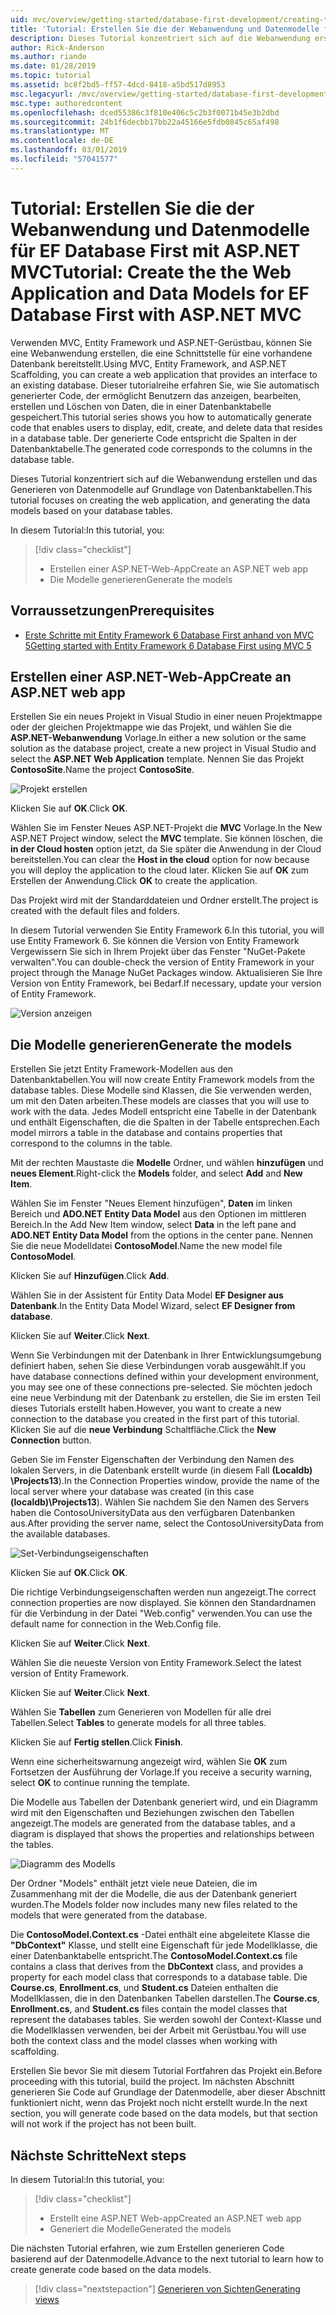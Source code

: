```yaml
---
uid: mvc/overview/getting-started/database-first-development/creating-the-web-application
title: 'Tutorial: Erstellen Sie die der Webanwendung und Datenmodelle für EF Database First mit ASP.NET MVC'
description: Dieses Tutorial konzentriert sich auf die Webanwendung erstellen und das Generieren von Datenmodelle auf Grundlage von Datenbanktabellen.
author: Rick-Anderson
ms.author: riande
ms.date: 01/28/2019
ms.topic: tutorial
ms.assetid: bc8f2bd5-ff57-4dcd-8418-a5bd517d8953
msc.legacyurl: /mvc/overview/getting-started/database-first-development/creating-the-web-application
msc.type: authoredcontent
ms.openlocfilehash: dced55386c3f810e406c5c2b3f0071b45e3b2dbd
ms.sourcegitcommit: 24b1f6decbb17bb22a45166e5fdb0845c65af498
ms.translationtype: MT
ms.contentlocale: de-DE
ms.lasthandoff: 03/01/2019
ms.locfileid: "57041577"
---
```

# <a name="tutorial-create-the-the-web-application-and-data-models-for-ef-database-first-with-aspnet-mvc"></a><span data-ttu-id="2fa04-103">Tutorial: Erstellen Sie die der Webanwendung und Datenmodelle für EF Database First mit ASP.NET MVC</span><span class="sxs-lookup"><span data-stu-id="2fa04-103">Tutorial: Create the the Web Application and Data Models for EF Database First with ASP.NET MVC</span></span>

 <span data-ttu-id="2fa04-104">Verwenden MVC, Entity Framework und ASP.NET-Gerüstbau, können Sie eine Webanwendung erstellen, die eine Schnittstelle für eine vorhandene Datenbank bereitstellt.</span><span class="sxs-lookup"><span data-stu-id="2fa04-104">Using MVC, Entity Framework, and ASP.NET Scaffolding, you can create a web application that provides an interface to an existing database.</span></span> <span data-ttu-id="2fa04-105">Dieser tutorialreihe erfahren Sie, wie Sie automatisch generierter Code, der ermöglicht Benutzern das anzeigen, bearbeiten, erstellen und Löschen von Daten, die in einer Datenbanktabelle gespeichert.</span><span class="sxs-lookup"><span data-stu-id="2fa04-105">This tutorial series shows you how to automatically generate code that enables users to display, edit, create, and delete data that resides in a database table.</span></span> <span data-ttu-id="2fa04-106">Der generierte Code entspricht die Spalten in der Datenbanktabelle.</span><span class="sxs-lookup"><span data-stu-id="2fa04-106">The generated code corresponds to the columns in the database table.</span></span>

<span data-ttu-id="2fa04-107">Dieses Tutorial konzentriert sich auf die Webanwendung erstellen und das Generieren von Datenmodelle auf Grundlage von Datenbanktabellen.</span><span class="sxs-lookup"><span data-stu-id="2fa04-107">This tutorial focuses on creating the web application, and generating the data models based on your database tables.</span></span>

<span data-ttu-id="2fa04-108">In diesem Tutorial:</span><span class="sxs-lookup"><span data-stu-id="2fa04-108">In this tutorial, you:</span></span>

> [!div class="checklist"]
> * <span data-ttu-id="2fa04-109">Erstellen einer ASP.NET-Web-App</span><span class="sxs-lookup"><span data-stu-id="2fa04-109">Create an ASP.NET web app</span></span>
> * <span data-ttu-id="2fa04-110">Die Modelle generieren</span><span class="sxs-lookup"><span data-stu-id="2fa04-110">Generate the models</span></span>

## <a name="prerequisites"></a><span data-ttu-id="2fa04-111">Vorraussetzungen</span><span class="sxs-lookup"><span data-stu-id="2fa04-111">Prerequisites</span></span>

* [<span data-ttu-id="2fa04-112">Erste Schritte mit Entity Framework 6 Database First anhand von MVC 5</span><span class="sxs-lookup"><span data-stu-id="2fa04-112">Getting started with Entity Framework 6 Database First using MVC 5</span></span>](setting-up-database.md)

## <a name="create-an-aspnet-web-app"></a><span data-ttu-id="2fa04-113">Erstellen einer ASP.NET-Web-App</span><span class="sxs-lookup"><span data-stu-id="2fa04-113">Create an ASP.NET web app</span></span>

<span data-ttu-id="2fa04-114">Erstellen Sie ein neues Projekt in Visual Studio in einer neuen Projektmappe oder der gleichen Projektmappe wie das Projekt, und wählen Sie die **ASP.NET-Webanwendung** Vorlage.</span><span class="sxs-lookup"><span data-stu-id="2fa04-114">In either a new solution or the same solution as the database project, create a new project in Visual Studio and select the **ASP.NET Web Application** template.</span></span> <span data-ttu-id="2fa04-115">Nennen Sie das Projekt **ContosoSite**.</span><span class="sxs-lookup"><span data-stu-id="2fa04-115">Name the project **ContosoSite**.</span></span>

![Projekt erstellen](creating-the-web-application/_static/image1.png)

<span data-ttu-id="2fa04-117">Klicken Sie auf **OK**.</span><span class="sxs-lookup"><span data-stu-id="2fa04-117">Click **OK**.</span></span>

<span data-ttu-id="2fa04-118">Wählen Sie im Fenster Neues ASP.NET-Projekt die **MVC** Vorlage.</span><span class="sxs-lookup"><span data-stu-id="2fa04-118">In the New ASP.NET Project window, select the **MVC** template.</span></span> <span data-ttu-id="2fa04-119">Sie können löschen, die **in der Cloud hosten** option jetzt, da Sie später die Anwendung in der Cloud bereitstellen.</span><span class="sxs-lookup"><span data-stu-id="2fa04-119">You can clear the **Host in the cloud** option for now because you will deploy the application to the cloud later.</span></span> <span data-ttu-id="2fa04-120">Klicken Sie auf **OK** zum Erstellen der Anwendung.</span><span class="sxs-lookup"><span data-stu-id="2fa04-120">Click **OK** to create the application.</span></span>

<span data-ttu-id="2fa04-121">Das Projekt wird mit der Standarddateien und Ordner erstellt.</span><span class="sxs-lookup"><span data-stu-id="2fa04-121">The project is created with the default files and folders.</span></span>

<span data-ttu-id="2fa04-122">In diesem Tutorial verwenden Sie Entity Framework 6.</span><span class="sxs-lookup"><span data-stu-id="2fa04-122">In this tutorial, you will use Entity Framework 6.</span></span> <span data-ttu-id="2fa04-123">Sie können die Version von Entity Framework Vergewissern Sie sich in Ihrem Projekt über das Fenster "NuGet-Pakete verwalten".</span><span class="sxs-lookup"><span data-stu-id="2fa04-123">You can double-check the version of Entity Framework in your project through the Manage NuGet Packages window.</span></span> <span data-ttu-id="2fa04-124">Aktualisieren Sie Ihre Version von Entity Framework, bei Bedarf.</span><span class="sxs-lookup"><span data-stu-id="2fa04-124">If necessary, update your version of Entity Framework.</span></span>

![Version anzeigen](creating-the-web-application/_static/image3.png)

## <a name="generate-the-models"></a><span data-ttu-id="2fa04-126">Die Modelle generieren</span><span class="sxs-lookup"><span data-stu-id="2fa04-126">Generate the models</span></span>

<span data-ttu-id="2fa04-127">Erstellen Sie jetzt Entity Framework-Modellen aus den Datenbanktabellen.</span><span class="sxs-lookup"><span data-stu-id="2fa04-127">You will now create Entity Framework models from the database tables.</span></span> <span data-ttu-id="2fa04-128">Diese Modelle sind Klassen, die Sie verwenden werden, um mit den Daten arbeiten.</span><span class="sxs-lookup"><span data-stu-id="2fa04-128">These models are classes that you will use to work with the data.</span></span> <span data-ttu-id="2fa04-129">Jedes Modell entspricht eine Tabelle in der Datenbank und enthält Eigenschaften, die die Spalten in der Tabelle entsprechen.</span><span class="sxs-lookup"><span data-stu-id="2fa04-129">Each model mirrors a table in the database and contains properties that correspond to the columns in the table.</span></span>

<span data-ttu-id="2fa04-130">Mit der rechten Maustaste die **Modelle** Ordner, und wählen **hinzufügen** und **neues Element**.</span><span class="sxs-lookup"><span data-stu-id="2fa04-130">Right-click the **Models** folder, and select **Add** and **New Item**.</span></span>

<span data-ttu-id="2fa04-131">Wählen Sie im Fenster "Neues Element hinzufügen", **Daten** im linken Bereich und **ADO.NET Entity Data Model** aus den Optionen im mittleren Bereich.</span><span class="sxs-lookup"><span data-stu-id="2fa04-131">In the Add New Item window, select **Data** in the left pane and **ADO.NET Entity Data Model** from the options in the center pane.</span></span> <span data-ttu-id="2fa04-132">Nennen Sie die neue Modelldatei **ContosoModel**.</span><span class="sxs-lookup"><span data-stu-id="2fa04-132">Name the new model file **ContosoModel**.</span></span>

<span data-ttu-id="2fa04-133">Klicken Sie auf **Hinzufügen**.</span><span class="sxs-lookup"><span data-stu-id="2fa04-133">Click **Add**.</span></span>

<span data-ttu-id="2fa04-134">Wählen Sie in der Assistent für Entity Data Model **EF Designer aus Datenbank**.</span><span class="sxs-lookup"><span data-stu-id="2fa04-134">In the Entity Data Model Wizard, select **EF Designer from database**.</span></span>

<span data-ttu-id="2fa04-135">Klicken Sie auf **Weiter**.</span><span class="sxs-lookup"><span data-stu-id="2fa04-135">Click **Next**.</span></span>

<span data-ttu-id="2fa04-136">Wenn Sie Verbindungen mit der Datenbank in Ihrer Entwicklungsumgebung definiert haben, sehen Sie diese Verbindungen vorab ausgewählt.</span><span class="sxs-lookup"><span data-stu-id="2fa04-136">If you have database connections defined within your development environment, you may see one of these connections pre-selected.</span></span> <span data-ttu-id="2fa04-137">Sie möchten jedoch eine neue Verbindung mit der Datenbank zu erstellen, die Sie im ersten Teil dieses Tutorials erstellt haben.</span><span class="sxs-lookup"><span data-stu-id="2fa04-137">However, you want to create a new connection to the database you created in the first part of this tutorial.</span></span> <span data-ttu-id="2fa04-138">Klicken Sie auf die **neue Verbindung** Schaltfläche.</span><span class="sxs-lookup"><span data-stu-id="2fa04-138">Click the **New Connection** button.</span></span>

<span data-ttu-id="2fa04-139">Geben Sie im Fenster Eigenschaften der Verbindung den Namen des lokalen Servers, in die Datenbank erstellt wurde (in diesem Fall **(Localdb) \Projects13**).</span><span class="sxs-lookup"><span data-stu-id="2fa04-139">In the Connection Properties window, provide the name of the local server where your database was created (in this case **(localdb)\Projects13**).</span></span> <span data-ttu-id="2fa04-140">Wählen Sie nachdem Sie den Namen des Servers haben die ContosoUniversityData aus den verfügbaren Datenbanken aus.</span><span class="sxs-lookup"><span data-stu-id="2fa04-140">After providing the server name, select the ContosoUniversityData from the available databases.</span></span>

![Set-Verbindungseigenschaften](creating-the-web-application/_static/image8.png)

<span data-ttu-id="2fa04-142">Klicken Sie auf **OK**.</span><span class="sxs-lookup"><span data-stu-id="2fa04-142">Click **OK**.</span></span>

<span data-ttu-id="2fa04-143">Die richtige Verbindungseigenschaften werden nun angezeigt.</span><span class="sxs-lookup"><span data-stu-id="2fa04-143">The correct connection properties are now displayed.</span></span> <span data-ttu-id="2fa04-144">Sie können den Standardnamen für die Verbindung in der Datei "Web.config" verwenden.</span><span class="sxs-lookup"><span data-stu-id="2fa04-144">You can use the default name for connection in the Web.Config file.</span></span>

<span data-ttu-id="2fa04-145">Klicken Sie auf **Weiter**.</span><span class="sxs-lookup"><span data-stu-id="2fa04-145">Click **Next**.</span></span>

<span data-ttu-id="2fa04-146">Wählen Sie die neueste Version von Entity Framework.</span><span class="sxs-lookup"><span data-stu-id="2fa04-146">Select the latest version of Entity Framework.</span></span>

<span data-ttu-id="2fa04-147">Klicken Sie auf **Weiter**.</span><span class="sxs-lookup"><span data-stu-id="2fa04-147">Click **Next**.</span></span>

<span data-ttu-id="2fa04-148">Wählen Sie **Tabellen** zum Generieren von Modellen für alle drei Tabellen.</span><span class="sxs-lookup"><span data-stu-id="2fa04-148">Select **Tables** to generate models for all three tables.</span></span>

<span data-ttu-id="2fa04-149">Klicken Sie auf **Fertig stellen**.</span><span class="sxs-lookup"><span data-stu-id="2fa04-149">Click **Finish**.</span></span>

<span data-ttu-id="2fa04-150">Wenn eine sicherheitswarnung angezeigt wird, wählen Sie **OK** zum Fortsetzen der Ausführung der Vorlage.</span><span class="sxs-lookup"><span data-stu-id="2fa04-150">If you receive a security warning, select **OK** to continue running the template.</span></span>

<span data-ttu-id="2fa04-151">Die Modelle aus Tabellen der Datenbank generiert wird, und ein Diagramm wird mit den Eigenschaften und Beziehungen zwischen den Tabellen angezeigt.</span><span class="sxs-lookup"><span data-stu-id="2fa04-151">The models are generated from the database tables, and a diagram is displayed that shows the properties and relationships between the tables.</span></span>

![Diagramm des Modells](creating-the-web-application/_static/image11.png)

<span data-ttu-id="2fa04-153">Der Ordner "Models" enthält jetzt viele neue Dateien, die im Zusammenhang mit der die Modelle, die aus der Datenbank generiert wurden.</span><span class="sxs-lookup"><span data-stu-id="2fa04-153">The Models folder now includes many new files related to the models that were generated from the database.</span></span>

<span data-ttu-id="2fa04-154">Die **ContosoModel.Context.cs** -Datei enthält eine abgeleitete Klasse die **"DbContext"** Klasse, und stellt eine Eigenschaft für jede Modellklasse, die einer Datenbanktabelle entspricht.</span><span class="sxs-lookup"><span data-stu-id="2fa04-154">The **ContosoModel.Context.cs** file contains a class that derives from the **DbContext** class, and provides a property for each model class that corresponds to a database table.</span></span> <span data-ttu-id="2fa04-155">Die **Course.cs**, **Enrollment.cs**, und **Student.cs** Dateien enthalten die Modellklassen, die in den Datenbanken Tabellen darstellen.</span><span class="sxs-lookup"><span data-stu-id="2fa04-155">The **Course.cs**, **Enrollment.cs**, and **Student.cs** files contain the model classes that represent the databases tables.</span></span> <span data-ttu-id="2fa04-156">Sie werden sowohl der Context-Klasse und die Modellklassen verwenden, bei der Arbeit mit Gerüstbau.</span><span class="sxs-lookup"><span data-stu-id="2fa04-156">You will use both the context class and the model classes when working with scaffolding.</span></span>

<span data-ttu-id="2fa04-157">Erstellen Sie bevor Sie mit diesem Tutorial Fortfahren das Projekt ein.</span><span class="sxs-lookup"><span data-stu-id="2fa04-157">Before proceeding with this tutorial, build the project.</span></span> <span data-ttu-id="2fa04-158">Im nächsten Abschnitt generieren Sie Code auf Grundlage der Datenmodelle, aber dieser Abschnitt funktioniert nicht, wenn das Projekt noch nicht erstellt wurde.</span><span class="sxs-lookup"><span data-stu-id="2fa04-158">In the next section, you will generate code based on the data models, but that section will not work if the project has not been built.</span></span>

## <a name="next-steps"></a><span data-ttu-id="2fa04-159">Nächste Schritte</span><span class="sxs-lookup"><span data-stu-id="2fa04-159">Next steps</span></span>

<span data-ttu-id="2fa04-160">In diesem Tutorial:</span><span class="sxs-lookup"><span data-stu-id="2fa04-160">In this tutorial, you:</span></span>

> [!div class="checklist"]
> * <span data-ttu-id="2fa04-161">Erstellt eine ASP.NET Web-app</span><span class="sxs-lookup"><span data-stu-id="2fa04-161">Created an ASP.NET web app</span></span>
> * <span data-ttu-id="2fa04-162">Generiert die Modelle</span><span class="sxs-lookup"><span data-stu-id="2fa04-162">Generated the models</span></span>

<span data-ttu-id="2fa04-163">Die nächsten Tutorial erfahren, wie zum Erstellen generieren Code basierend auf der Datenmodelle.</span><span class="sxs-lookup"><span data-stu-id="2fa04-163">Advance to the next tutorial to learn how to create generate code based on the data models.</span></span>
> [!div class="nextstepaction"]
> [<span data-ttu-id="2fa04-164">Generieren von Sichten</span><span class="sxs-lookup"><span data-stu-id="2fa04-164">Generating views</span></span>](generating-views.md)